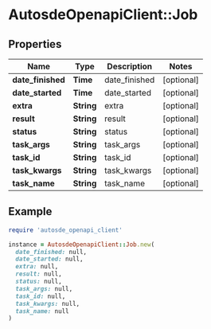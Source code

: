 # AutosdeOpenapiClient::Job

## Properties

| Name | Type | Description | Notes |
| ---- | ---- | ----------- | ----- |
| **date_finished** | **Time** | date_finished | [optional] |
| **date_started** | **Time** | date_started | [optional] |
| **extra** | **String** | extra | [optional] |
| **result** | **String** | result | [optional] |
| **status** | **String** | status | [optional] |
| **task_args** | **String** | task_args | [optional] |
| **task_id** | **String** | task_id | [optional] |
| **task_kwargs** | **String** | task_kwargs | [optional] |
| **task_name** | **String** | task_name | [optional] |

## Example

```ruby
require 'autosde_openapi_client'

instance = AutosdeOpenapiClient::Job.new(
  date_finished: null,
  date_started: null,
  extra: null,
  result: null,
  status: null,
  task_args: null,
  task_id: null,
  task_kwargs: null,
  task_name: null
)
```

